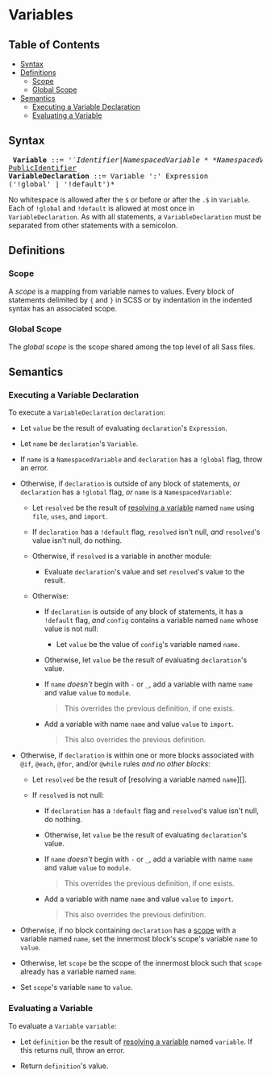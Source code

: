 # Variables

## Table of Contents

* [Syntax](#syntax)
* [Definitions](#definitions)
  * [Scope](#scope)
  * [Global Scope](#global-scope)
* [Semantics](#semantics)
  * [Executing a Variable Declaration](#executing-a-variable-declaration)
  * [Evaluating a Variable](#evaluating-a-variable)
  
## Syntax

<x><pre>
**Variable**            ::= '$' Identifier | NamespacedVariable
**NamespacedVariable**  ::= Identifier '.$' [PublicIdentifier][]
**VariableDeclaration** ::= Variable ':' Expression ('!global' | '!default')*
</pre></x>

[PublicIdentifier]: modules.md#syntax

No whitespace is allowed after the `$` or before or after the `.$` in
`Variable`. Each of `!global` and `!default` is allowed at most once in
`VariableDeclaration`. As with all statements, a `VariableDeclaration` must be
separated from other statements with a semicolon.

## Definitions

### Scope

A *scope* is a mapping from variable names to values. Every block of statements
delimited by `{` and `}` in SCSS or by indentation in the indented syntax has an
associated scope.

### Global Scope

The *global scope* is the scope shared among the top level of all Sass files.

## Semantics

### Executing a Variable Declaration

To execute a `VariableDeclaration` `declaration`:

* Let `value` be the result of evaluating `declaration`'s `Expression`.

* Let `name` be `declaration`'s `Variable`.

* If `name` is a `NamespacedVariable` and `declaration` has a `!global` flag,
  throw an error.

* Otherwise, if `declaration` is outside of any block of statements, *or*
  `declaration` has a `!global` flag, *or* `name` is a `NamespacedVariable`:

  * Let `resolved` be the result of [resolving a variable][] named `name` using
    `file`, `uses`, and `import`.

    [resolving a variable]: modules.md#resolving-a-member

  * If `declaration` has a `!default` flag, `resolved` isn't null, *and*
   `resolved`'s value isn't null, do nothing.

  * Otherwise, if `resolved` is a variable in another module:

    * Evaluate `declaration`'s value and set `resolved`'s value to the result.

  * Otherwise:

    * If `declaration` is outside of any block of statements, it has a
      `!default` flag, *and* `config` contains a variable named `name` whose
      value is not null:

      * Let `value` be the value of `config`'s variable named `name`.

    * Otherwise, let `value` be the result of evaluating `declaration`'s value.

    * If `name` *doesn't* begin with `-` or `_`, add a variable with name `name`
      and value `value` to `module`.

      > This overrides the previous definition, if one exists.

    * Add a variable with name `name` and value `value` to `import`.

      > This also overrides the previous definition.

* Otherwise, if `declaration` is within one or more blocks associated with
  `@if`, `@each`, `@for`, and/or `@while` rules *and no other blocks*:

  * Let `resolved` be the result of [resolving a variable named `name`][].

  * If `resolved` is not null:

    * If `declaration` has a `!default` flag and `resolved`'s value isn't
      null, do nothing.

    * Otherwise, let `value` be the result of evaluating `declaration`'s value.

    * If `name` *doesn't* begin with `-` or `_`, add a variable with name `name`
      and value `value` to `module`.

      > This overrides the previous definition, if one exists.

    * Add a variable with name `name` and value `value` to `import`.

      > This also overrides the previous definition.

* Otherwise, if no block containing `declaration` has a [scope][] with a
  variable named `name`, set the innermost block's scope's variable `name` to
  `value`.

  [scope]: ../spec/variables.md#scope

* Otherwise, let `scope` be the scope of the innermost block such that `scope`
  already has a variable named `name`.

* Set `scope`'s variable `name` to `value`.

### Evaluating a Variable

To evaluate a `Variable` `variable`:

* Let `definition` be the result of [resolving a variable][] named `variable`.
  If this returns null, throw an error.

* Return `definition`'s value.
